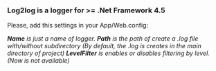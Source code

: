 <h3>Log2log is a logger for >= .Net Framework 4.5</h3>

<div>
<p>
Please, add this settings in your App/Web.config:
    </p>

<?xml version="1.0">
<configSections>
    <section name="log2log" type="log2log.Configuration.LogConfigSection, log2log "/>
</configSections>

<log2log>
    <settings>
      <setting name="log2log" path="Log\LogFile.txt" levelFilter="false"/>
    </settings>
</log2log>
</div>

<p>
<em>
<strong>Name</strong> is just a name of logger.
<strong>Path</strong> is the path of create a .log file with/without subdirectory (By default, the .log is creates in the main directory of project)
<strong>LevelFilter</strong> is enables or disables filtering by level. (Now is not available)
</em>
</p>